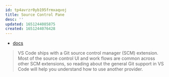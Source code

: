 ```yaml
---
id: tp4avrzr0yb195frmxaqvoj
title: Source Control Pane
desc: ''
updated: 1651244085875
created: 1651244076428
---
```


- [docs](https://code.visualstudio.com/docs/editor/versioncontrol#_git-support)

> VS Code ships with a Git source control manager (SCM) extension. Most of the source control UI and work flows are common across other SCM extensions, so reading about the general Git support in VS Code will help you understand how to use another provider.
